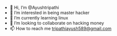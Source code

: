 - 👋 Hi, I’m @Ayushtripathi
- 👀 I’m interested in being master hacker
- 🌱 I’m currently learning linux
- 💞️ I’m looking to collaborate on hacking money
- 📫 How to reach me tripathiayush589@gmail.com

<!---
kingshell/kingshell is a ✨ special ✨ repository because its `README.md` (this file) appears on your GitHub profile.
You can click the Preview link to take a look at your changes.
--->
